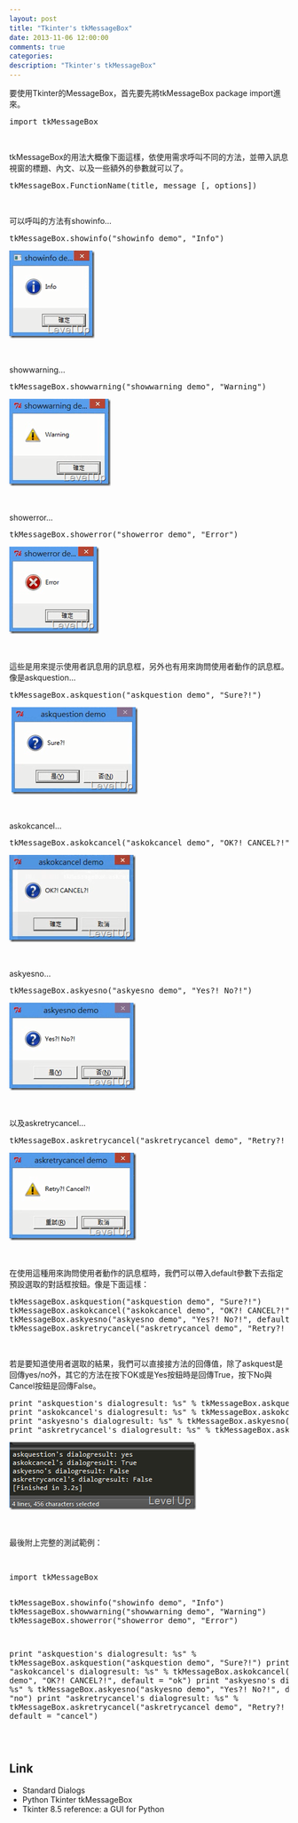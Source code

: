 ```yaml
---
layout: post
title: "Tkinter's tkMessageBox"
date: 2013-11-06 12:00:00
comments: true
categories: 
description: "Tkinter's tkMessageBox"
---
```

<p>
	要使用Tkinter的MessageBox，首先要先將tkMessageBox package import進來。</p>
<div class="wlWriterSmartContent" id="scid:812469c5-0cb0-4c63-8c15-c81123a09de7:b1560d12-116a-4caa-a9e2-8fba722dcd72" style="float: none; padding-bottom: 0px; padding-top: 0px; padding-left: 0px; margin: 0px; display: inline; padding-right: 0px">
	<pre class="py" name="code">
import tkMessageBox</pre>
</div>
<p>
	 </p>
<p>
	tkMessageBox的用法大概像下面這樣，依使用需求呼叫不同的方法，並帶入訊息視窗的標題、內文、以及一些額外的參數就可以了。</p>
<div class="wlWriterSmartContent" id="scid:812469c5-0cb0-4c63-8c15-c81123a09de7:10d1b7de-da62-43d7-b9dc-fc07fe8eaa97" style="float: none; padding-bottom: 0px; padding-top: 0px; padding-left: 0px; margin: 0px; display: inline; padding-right: 0px">
	<pre class="py" name="code">
tkMessageBox.FunctionName(title, message [, options])</pre>
</div>
<p>
	 </p>
<p>
	可以呼叫的方法有showinfo...</p>
<div class="wlWriterSmartContent" id="scid:812469c5-0cb0-4c63-8c15-c81123a09de7:f2de087b-e2c5-4e4f-b56c-35244d8632b8" style="float: none; padding-bottom: 0px; padding-top: 0px; padding-left: 0px; margin: 0px; display: inline; padding-right: 0px">
	<pre class="py" name="code">
tkMessageBox.showinfo("showinfo demo", "Info")</pre>
</div>
<p>
	<img alt="image" border="0" height="158" src="\images\posts\f8afb04c-a628-48db-a86a-fbc1a641f7a7\image_thumb.png" style="border-top: 0px; border-right: 0px; border-bottom: 0px; border-left: 0px" width="154" /></p>
<p>
	 </p>
<p>
	showwarning...</p>
<div class="wlWriterSmartContent" id="scid:812469c5-0cb0-4c63-8c15-c81123a09de7:2d14f2fa-6311-4a85-8092-1cbae3d10385" style="float: none; padding-bottom: 0px; padding-top: 0px; padding-left: 0px; margin: 0px; display: inline; padding-right: 0px">
	<pre class="py" name="code">
tkMessageBox.showwarning("showwarning demo", "Warning")</pre>
</div>
<p>
	<img alt="image" border="0" height="157" src="\images\posts\f8afb04c-a628-48db-a86a-fbc1a641f7a7\image_thumb_1.png" style="border-top: 0px; border-right: 0px; border-bottom: 0px; border-left: 0px" width="183" /></p>
<p>
	 </p>
<p>
	showerror...</p>
<div class="wlWriterSmartContent" id="scid:812469c5-0cb0-4c63-8c15-c81123a09de7:c838195e-cd17-4cb1-a3fe-5fa57f886857" style="float: none; padding-bottom: 0px; padding-top: 0px; padding-left: 0px; margin: 0px; display: inline; padding-right: 0px">
	<pre class="py" name="code">
tkMessageBox.showerror("showerror demo", "Error")</pre>
</div>
<p>
	<img alt="image" border="0" height="157" src="\images\posts\f8afb04c-a628-48db-a86a-fbc1a641f7a7\image_thumb_2.png" style="border-top: 0px; border-right: 0px; border-bottom: 0px; border-left: 0px" width="162" /></p>
<p>
	 </p>
<p>
	這些是用來提示使用者訊息用的訊息框，另外也有用來詢問使用者動作的訊息框。像是askquestion...</p>
<div class="wlWriterSmartContent" id="scid:812469c5-0cb0-4c63-8c15-c81123a09de7:c7900751-2039-472d-949f-c5d29e7ad1a5" style="float: none; padding-bottom: 0px; padding-top: 0px; padding-left: 0px; margin: 0px; display: inline; padding-right: 0px">
	<pre class="py" name="code">
tkMessageBox.askquestion("askquestion demo", "Sure?!")</pre>
</div>
<p>
	 <img alt="image" border="0" height="157" src="\images\posts\f8afb04c-a628-48db-a86a-fbc1a641f7a7\image_thumb_3.png" style="border-top: 0px; border-right: 0px; border-bottom: 0px; border-left: 0px" width="228" /></p>
<p>
	 </p>
<p>
	askokcancel...</p>
<div class="wlWriterSmartContent" id="scid:812469c5-0cb0-4c63-8c15-c81123a09de7:61919101-e8d2-4c47-8ad8-9f7fb0bb83e8" style="float: none; padding-bottom: 0px; padding-top: 0px; padding-left: 0px; margin: 0px; display: inline; padding-right: 0px">
	<pre class="py" name="code">
tkMessageBox.askokcancel("askokcancel demo", "OK?! CANCEL?!")</pre>
</div>
<p>
	<img alt="image" border="0" height="157" src="\images\posts\f8afb04c-a628-48db-a86a-fbc1a641f7a7\image_thumb_4.png" style="border-top: 0px; border-right: 0px; border-bottom: 0px; border-left: 0px" width="228" /></p>
<p>
	 </p>
<p>
	askyesno...</p>
<div class="wlWriterSmartContent" id="scid:812469c5-0cb0-4c63-8c15-c81123a09de7:6fe2863f-b1d7-49ae-b53c-41c05a9c3c88" style="float: none; padding-bottom: 0px; padding-top: 0px; padding-left: 0px; margin: 0px; display: inline; padding-right: 0px">
	<pre class="py" name="code">
tkMessageBox.askyesno("askyesno demo", "Yes?! No?!")</pre>
</div>
<p>
	<img alt="image" border="0" height="158" src="\images\posts\f8afb04c-a628-48db-a86a-fbc1a641f7a7\image_thumb_5.png" style="border-top: 0px; border-right: 0px; border-bottom: 0px; border-left: 0px" width="228" /></p>
<p>
	 </p>
<p>
	以及askretrycancel...</p>
<div class="wlWriterSmartContent" id="scid:812469c5-0cb0-4c63-8c15-c81123a09de7:be959d35-3281-485a-bd5b-f356ac5bad04" style="float: none; padding-bottom: 0px; padding-top: 0px; padding-left: 0px; margin: 0px; display: inline; padding-right: 0px">
	<pre class="py" name="code">
tkMessageBox.askretrycancel("askretrycancel demo", "Retry?! Cancel?!")</pre>
</div>
<p>
	<img alt="image" border="0" height="158" src="\images\posts\f8afb04c-a628-48db-a86a-fbc1a641f7a7\image_thumb_6.png" style="border-top: 0px; border-right: 0px; border-bottom: 0px; border-left: 0px" width="229" /></p>
<p>
	 </p>
<p>
	在使用這種用來詢問使用者動作的訊息框時，我們可以帶入default參數下去指定預設選取的對話框按鈕。像是下面這樣：</p>
<div class="wlWriterSmartContent" id="scid:812469c5-0cb0-4c63-8c15-c81123a09de7:7e17a59a-3ad3-4f55-8760-4dabd1d7d0db" style="float: none; padding-bottom: 0px; padding-top: 0px; padding-left: 0px; margin: 0px; display: inline; padding-right: 0px">
	<pre class="py" name="code">
tkMessageBox.askquestion("askquestion demo", "Sure?!")
tkMessageBox.askokcancel("askokcancel demo", "OK?! CANCEL?!", default = "ok")
tkMessageBox.askyesno("askyesno demo", "Yes?! No?!", default = "no")
tkMessageBox.askretrycancel("askretrycancel demo", "Retry?! Cancel?!", default = "cancel")</pre>
</div>
<p>
	 </p>
<p>
	若是要知道使用者選取的結果，我們可以直接接方法的回傳值，除了askquest是回傳yes/no外，其它的方法在按下OK或是Yes按鈕時是回傳True，按下No與Cancel按鈕是回傳False。</p>
<div class="wlWriterSmartContent" id="scid:812469c5-0cb0-4c63-8c15-c81123a09de7:8aa013a6-6d7b-4ff5-a501-383c5e454c11" style="float: none; padding-bottom: 0px; padding-top: 0px; padding-left: 0px; margin: 0px; display: inline; padding-right: 0px">
	<pre class="py" name="code">
print "askquestion's dialogresult: %s" % tkMessageBox.askquestion("askquestion demo", "Sure?!")
print "askokcancel's dialogresult: %s" % tkMessageBox.askokcancel("askokcancel demo", "OK?! CANCEL?!", default = "ok")
print "askyesno's dialogresult: %s" % tkMessageBox.askyesno("askyesno demo", "Yes?! No?!", default = "no")
print "askretrycancel's dialogresult: %s" % tkMessageBox.askretrycancel("askretrycancel demo", "Retry?! Cancel?!", default = "cancel")</pre>
</div>
<p>
	<img alt="image" border="0" height="122" src="\images\posts\f8afb04c-a628-48db-a86a-fbc1a641f7a7\image_thumb_7.png" style="border-top: 0px; border-right: 0px; border-bottom: 0px; border-left: 0px" width="337" /></p>
<p>
	 </p>
<p>
	最後附上完整的測試範例：</p>
<p>
	 </p>
<div class="wlWriterSmartContent" id="scid:812469c5-0cb0-4c63-8c15-c81123a09de7:a5a87086-1222-4adf-b934-da5cd06c588b" style="float: none; padding-bottom: 0px; padding-top: 0px; padding-left: 0px; margin: 0px; display: inline; padding-right: 0px">
	<pre class="py" name="code">
import tkMessageBox

tkMessageBox.showinfo("showinfo demo", "Info")
tkMessageBox.showwarning("showwarning demo", "Warning")
tkMessageBox.showerror("showerror demo", "Error")

print "askquestion's dialogresult: %s" % tkMessageBox.askquestion("askquestion demo", "Sure?!")
print "askokcancel's dialogresult: %s" % tkMessageBox.askokcancel("askokcancel demo", "OK?! CANCEL?!", default = "ok")
print "askyesno's dialogresult: %s" % tkMessageBox.askyesno("askyesno demo", "Yes?! No?!", default = "no")
print "askretrycancel's dialogresult: %s" % tkMessageBox.askretrycancel("askretrycancel demo", "Retry?! Cancel?!", default = "cancel")</pre>
</div>
<p>
	 </p>
<h2>
	Link</h2>
<ul>
	<li>
		Standard Dialogs</li>
	<li>
		Python Tkinter tkMessageBox</li>
	<li>
		Tkinter 8.5 reference: a GUI for Python</li>
</ul>
